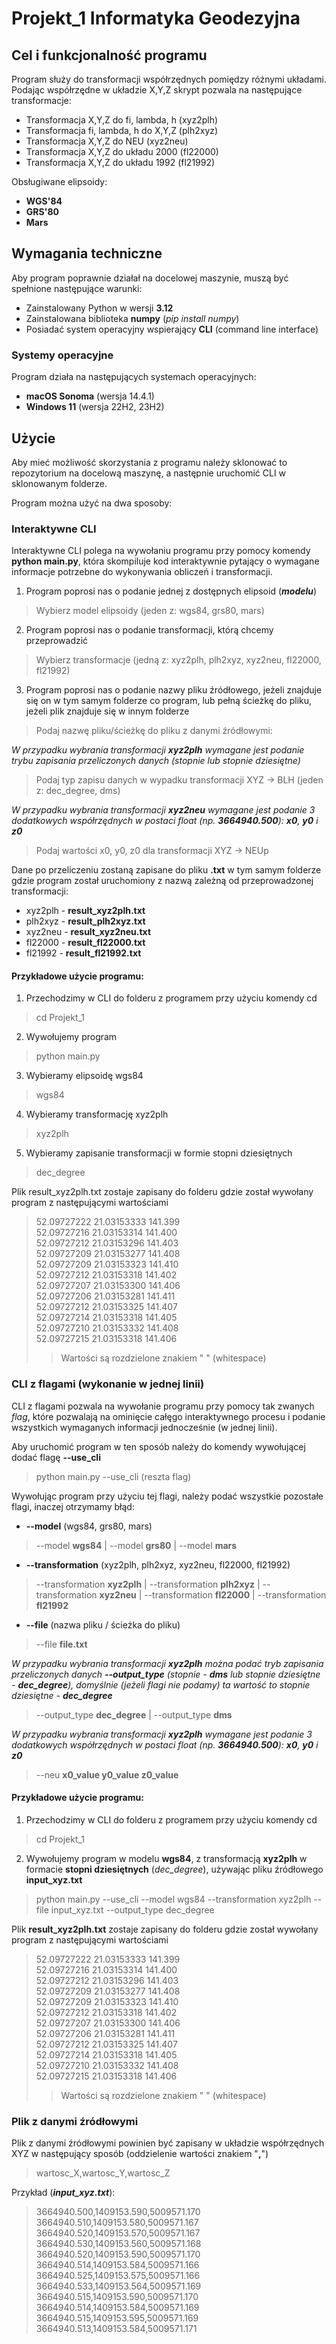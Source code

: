 # Projekt_1 Informatyka Geodezyjna

## Cel i funkcjonalność programu

Program służy do transformacji współrzędnych pomiędzy różnymi układami. Podając współrzędne w układzie X,Y,Z skrypt pozwala na następujące transformacje:

- Transformacja X,Y,Z do fi, lambda, h (xyz2plh)
- Transformacja fi, lambda, h do X,Y,Z (plh2xyz)
- Transformacja X,Y,Z do NEU (xyz2neu)
- Transformacja X,Y,Z do układu 2000 (fl22000)
- Transformacja X,Y,Z do układu 1992 (fl21992)

Obsługiwane elipsoidy:
- **WGS'84** 
- **GRS'80**
- **Mars**

## Wymagania techniczne

Aby program poprawnie działał na docelowej maszynie, muszą być spełnione następujące warunki:

- Zainstalowany Python w wersji **3.12** 
- Zainstalowana biblioteka **numpy** (_pip install numpy_)
- Posiadać system operacyjny wspierający **CLI** (command line interface)

### Systemy operacyjne

Program działa na następujących systemach operacyjnych:

- **macOS Sonoma** (wersja 14.4.1)
- **Windows 11** (wersja 22H2, 23H2)

## Użycie

Aby mieć możliwość skorzystania z programu należy sklonować to repozytorium na docelową maszynę, a następnie uruchomić CLI w sklonowanym folderze.

Program można użyć na dwa sposoby:

### Interaktywne CLI

Interaktywne CLI polega na wywołaniu programu przy pomocy komendy **python main.py**, która skompiluje kod interaktywnie pytający o wymagane informacje potrzebne do wykonywania obliczeń i transformacji.

1. Program poprosi nas o podanie jednej z dostępnych elipsoid (_**modelu**_)
>Wybierz model elipsoidy (jeden z: wgs84, grs80, mars)
2. Program poprosi nas o podanie transformacji, którą chcemy przeprowadzić
>Wybierz transformacje (jedną z: xyz2plh, plh2xyz, xyz2neu, fl22000, fl21992)
3. Program poprosi nas o podanie nazwy pliku źródłowego, jeżeli znajduje się on w tym samym folderze co program, lub pełną ścieżkę do pliku, jeżeli plik znajduje się w innym folderze
>Podaj nazwę pliku/ścieżkę do pliku z danymi źródłowymi:
  
_W przypadku wybrania transformacji **xyz2plh** wymagane jest podanie trybu zapisania przeliczonych danych (stopnie lub stopnie dziesiętne)_
>Podaj typ zapisu danych w wypadku transformacji XYZ -> BLH (jeden z: dec_degree, dms)

_W przypadku wybrania transformacji **xyz2neu** wymagane jest podanie 3 dodatkowych współrzędnych w postaci float (np. **3664940.500**): **x0**, **y0** i **z0**_
>Podaj wartości x0, y0, z0 dla transformacji XYZ -> NEUp

Dane po przeliczeniu zostaną zapisane do pliku **.txt** w tym samym folderze gdzie program został uruchomiony z nazwą zależną od przeprowadzonej transformacji:

- xyz2plh - **result_xyz2plh.txt**
- plh2xyz - **result_plh2xyz.txt**
- xyz2neu - **result_xyz2neu.txt**
- fl22000 - **result_fl22000.txt**
- fl21992 - **result_fl21992.txt**

#### Przykładowe użycie programu:

1. Przechodzimy w CLI do folderu z programem przy użyciu komendy cd
>cd Projekt_1
2. Wywołujemy program
>python main.py
3. Wybieramy elipsoidę wgs84
>wgs84
4. Wybieramy transformację xyz2plh
>xyz2plh
5. Wybieramy zapisanie transformacji w formie stopni dziesiętnych
>dec_degree

Plik result_xyz2plh.txt zostaje zapisany do folderu gdzie został wywołany program z następującymi wartościami
>52.09727222 21.03153333 141.399  
>52.09727216 21.03153314 141.400  
>52.09727212 21.03153296 141.403  
>52.09727209 21.03153277 141.408  
>52.09727209 21.03153323 141.410  
>52.09727212 21.03153318 141.402  
>52.09727207 21.03153300 141.406  
>52.09727206 21.03153281 141.411  
>52.09727212 21.03153325 141.407  
>52.09727214 21.03153318 141.405  
>52.09727210 21.03153332 141.408  
>52.09727215 21.03153318 141.406
>> Wartości są rozdzielone znakiem " " (whitespace)


### CLI z flagami (wykonanie w jednej linii)

CLI z flagami pozwala na wywołanie programu przy pomocy tak zwanych _flag_, które pozwalają na ominięcie całęgo interaktywnego procesu i podanie wszystkich wymaganych informacji jednocześnie (w jednej linii).

Aby uruchomić program w ten sposób należy do komendy wywołującej dodać flagę **--use_cli**
>python main.py --use_cli (reszta flag)

Wywołując program przy użyciu tej flagi, należy podać wszystkie pozostałe flagi, inaczej otrzymamy błąd:

- **--model** (wgs84, grs80, mars)
>--model **wgs84** | --model **grs80** | --model **mars**
- **--transformation** (xyz2plh, plh2xyz, xyz2neu, fl22000, fl21992)
>--transformation **xyz2plh** | --transformation **plh2xyz** | --transformation **xyz2neu** | --transformation **fl22000** | --transformation **fl21992**
- **--file** (nazwa pliku / ścieżka do pliku)
>--file **file.txt**

_W przypadku wybrania transformacji **xyz2plh** można podać tryb zapisania przeliczonych danych **--output_type** (stopnie - **dms** lub stopnie dziesiętne - **dec_degree**), domyślnie (jeżeli flagi nie podamy) ta wartość to stopnie dziesiętne - **dec_degree**_
>--output_type **dec_degree** | --output_type **dms**

_W przypadku wybrania transformacji **xyz2plh** wymagane jest podanie 3 dodatkowych współrzędnych w postaci float (np. **3664940.500**): **x0**, **y0** i **z0**_
>--neu **x0_value y0_value z0_value**

#### Przykładowe użycie programu:

1. Przechodzimy w CLI do folderu z programem przy użyciu komendy cd
>cd Projekt_1
2. Wywołujemy program w modelu **wgs84**, z transformacją **xyz2plh** w formacie **stopni dziesiętnych** (_dec_degree_), używając pliku źródłowego **input_xyz.txt**
>python main.py --use_cli --model wgs84 --transformation xyz2plh --file input_xyz.txt --output_type dec_degree

Plik **result_xyz2plh.txt** zostaje zapisany do folderu gdzie został wywołany program z następującymi wartościami
>52.09727222 21.03153333 141.399  
>52.09727216 21.03153314 141.400  
>52.09727212 21.03153296 141.403  
>52.09727209 21.03153277 141.408  
>52.09727209 21.03153323 141.410  
>52.09727212 21.03153318 141.402  
>52.09727207 21.03153300 141.406  
>52.09727206 21.03153281 141.411  
>52.09727212 21.03153325 141.407  
>52.09727214 21.03153318 141.405  
>52.09727210 21.03153332 141.408  
>52.09727215 21.03153318 141.406
>> Wartości są rozdzielone znakiem " " (whitespace)

### Plik z danymi źródłowymi

Plik z danymi źródłowymi powinien być zapisany w układzie współrzędnych XYZ w następujący sposób (oddzielenie wartości znakiem "**,**")
>wartosc_X,wartosc_Y,wartosc_Z

Przykład (**_input_xyz.txt_**):
>3664940.500,1409153.590,5009571.170
>3664940.510,1409153.580,5009571.167
>3664940.520,1409153.570,5009571.167
>3664940.530,1409153.560,5009571.168
>3664940.520,1409153.590,5009571.170
>3664940.514,1409153.584,5009571.166
>3664940.525,1409153.575,5009571.166
>3664940.533,1409153.564,5009571.169
>3664940.515,1409153.590,5009571.170
>3664940.514,1409153.584,5009571.169
>3664940.515,1409153.595,5009571.169
>3664940.513,1409153.584,5009571.171
